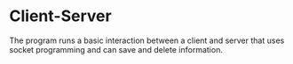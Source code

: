 # Client-Server
The program runs a basic interaction between a client and server that uses socket programming and can save and delete information.
